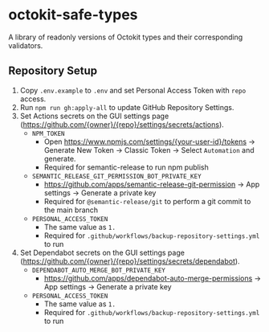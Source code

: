 # octokit-safe-types

A library of readonly versions of Octokit types and their corresponding validators.

## Repository Setup

1. Copy `.env.example` to `.env` and set Personal Access Token with `repo` access.
2. Run `npm run gh:apply-all` to update GitHub Repository Settings.
3. Set Actions secrets on the GUI settings page (<https://github.com/{owner}/{repo}/settings/secrets/actions>).
    - `NPM_TOKEN`
        - Open <https://www.npmjs.com/settings/{your-user-id}/tokens> -> Generate New Token -> Classic Token -> Select `Automation` and generate.
        - Required for semantic-release to run npm publish
    - `SEMANTIC_RELEASE_GIT_PERMISSION_BOT_PRIVATE_KEY`
        - <https://github.com/apps/semantic-release-git-permission> -> App settings -> Generate a private key
        - Required for `@semantic-release/git` to perform a git commit to the main branch
    - `PERSONAL_ACCESS_TOKEN`
        - The same value as `1.`
        - Required for `.github/workflows/backup-repository-settings.yml` to run
4. Set Dependabot secrets on the GUI settings page (<https://github.com/{owner}/{repo}/settings/secrets/dependabot>).
    - `DEPENDABOT_AUTO_MERGE_BOT_PRIVATE_KEY`
        - <https://github.com/apps/dependabot-auto-merge-permissions> -> App settings -> Generate a private key
    - `PERSONAL_ACCESS_TOKEN`
        - The same value as `1.`
        - Required for `.github/workflows/backup-repository-settings.yml` to run

